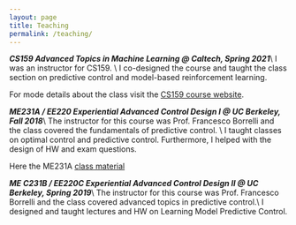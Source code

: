 ```yaml
---
layout: page
title: Teaching
permalink: /teaching/
---
```

<!-- Global site tag (gtag.js) - Google Analytics -->
<script async src="https://www.googletagmanager.com/gtag/js?id=UA-180984784-1"></script>
<script>
  window.dataLayer = window.dataLayer || [];
  function gtag(){dataLayer.push(arguments);}
  gtag('js', new Date());

  gtag('config', 'UA-180984784-1');
</script>


***CS159 Advanced Topics in Machine Learning @ Caltech, Spring 2021***\\
I was an instructor for CS159. \\
I co-designed the course and taught the class section on predictive control and model-based reinforcement learning.

For mode details about the class visit the [CS159 course website](https://1five9.github.io/).

***ME231A / EE220 Experiential Advanced Control Design I @ UC Berkeley, Fall 2018***\\
The instructor for this course was Prof. Francesco Borrelli and the class covered the fundamentals of predictive control. \\
I taught classes on optimal control and predictive control. Furthermore, I helped with the design of HW and exam questions.

Here the ME231A [class material](http://www.mpc.berkeley.edu/mpc-course-material)

***ME C231B / EE220C Experiential Advanced Control Design II @ UC Berkeley, Spring 2019***\\
The instructor for this course was Prof. Francesco Borrelli and the class covered advanced topics in predictive control.\\
I designed and taught lectures and HW on Learning Model Predictive Control.